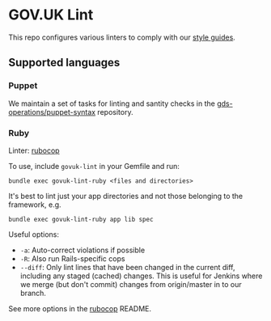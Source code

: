 # GOV.UK Lint

This repo configures various linters to comply with our [style guides][guides].

## Supported languages

### Puppet

We maintain a set of tasks for linting and santity checks in the
[gds-operations/puppet-syntax](https://github.com/gds-operations/puppet-syntax)
repository.

### Ruby

Linter: [rubocop][rubocop]

To use, include `govuk-lint` in your Gemfile and run:
```
bundle exec govuk-lint-ruby <files and directories>
```

It's best to lint just your app directories and not those belonging to the
framework, e.g.

```
bundle exec govuk-lint-ruby app lib spec
```

Useful options:

- `-a`: Auto-correct violations if possible
- `-R`: Also run Rails-specific cops
- `--diff`: Only lint lines that have been changed in the current diff, including any staged (cached) changes. This is useful for Jenkins where we merge (but don't commit) changes from origin/master in to our branch.

See more options in the [rubocop][rubocop] README.

[guides]: https://github.com/alphagov/styleguides
[rubocop]: https://github.com/bbatsov/rubocop
